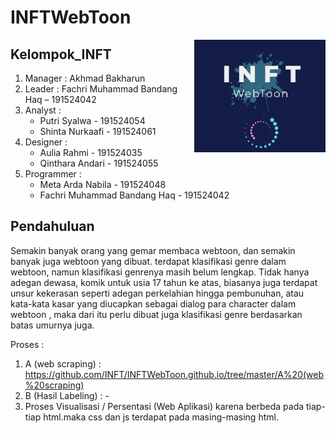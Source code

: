 # INFTWebToon

<img align="right" height="180" src="https://github.com/INFT/INFTWebToon/blob/master/LogoINFTWebToon.PNG?raw=true" />

## Kelompok_INFT

1. Manager		      : Akhmad Bakharun
2. Leader			   : Fachri Muhammad Bandang Haq – 191524042
3. Analyst		      : 
   - Putri Syalwa - 191524054
   - Shinta Nurkaafi - 191524061
4. Designer 		   : 
   - Aulia Rahmi - 191524035
   - Qinthara Andari - 191524055	
5. Programmer  		  : 
   - Meta Arda Nabila - 191524048
   - Fachri Muhammad Bandang Haq - 191524042

## Pendahuluan
Semakin banyak orang yang gemar membaca webtoon, dan semakin banyak juga webtoon yang dibuat. terdapat klasifikasi genre dalam webtoon, namun klasifikasi genrenya masih belum lengkap.  Tidak hanya adegan dewasa, komik untuk usia 17 tahun ke atas, biasanya juga terdapat unsur kekerasan seperti adegan perkelahian hingga pembunuhan, atau kata-kata kasar yang diucapkan sebagai dialog para character dalam webtoon , maka dari itu perlu dibuat juga klasifikasi 
genre berdasarkan batas umurnya juga.

Proses :
1. A (web scraping)   : https://github.com/INFT/INFTWebToon.github.io/tree/master/A%20(web%20scraping)
2. B (Hasil Labeling) : -
3. Proses Visualisasi / Persentasi (Web Aplikasi) karena berbeda pada tiap-tiap html.maka css dan js terdapat pada masing-masing html.
